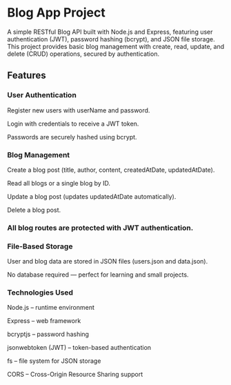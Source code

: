 # Blog App Project

A simple RESTful Blog API built with Node.js and Express, featuring user authentication (JWT), password hashing (bcrypt), and JSON file storage. This project provides basic blog management with create, read, update, and delete (CRUD) operations, secured by authentication.

 ## Features

### User Authentication

Register new users with userName and password.

Login with credentials to receive a JWT token.

Passwords are securely hashed using bcrypt.

### Blog Management

Create a blog post (title, author, content, createdAtDate, updatedAtDate).

Read all blogs or a single blog by ID.

Update a blog post (updates updatedAtDate automatically).

Delete a blog post.

### All blog routes are protected with JWT authentication.

### File-Based Storage

User and blog data are stored in JSON files (users.json and data.json).

No database required — perfect for learning and small projects.

### Technologies Used

Node.js – runtime environment

Express – web framework

bcryptjs – password hashing

jsonwebtoken (JWT) – token-based authentication

fs – file system for JSON storage

CORS – Cross-Origin Resource Sharing support
